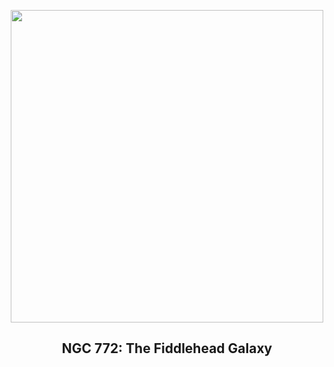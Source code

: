 
<p align="center"><img src="https://apod.nasa.gov/apod/image/2503/NGC772Comet_Bax_1080.jpg" width="500" height="500"></p>
<h2 align="center"> NGC 772: The Fiddlehead Galaxy </h2>
